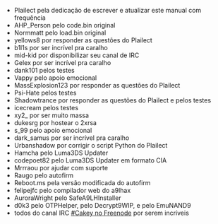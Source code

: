 + Plailect pela dedicação de escrever e atualizar este manual com frequência
+ AHP_Person pelo code.bin original
+ Normmatt pelo load.bin original
+ yellows8 por responder as questões do Plailect
+ b1l1s por ser incrível pra caralho
+ mid-kid por disponibilizar seu canal de IRC
+ Gelex por ser incrível pra caralho
+ dank101 pelos testes
+ Vappy pelo apoio emocional
+ MassExplosion123 por responder as questões do Plailect
+ Psi-Hate pelos testes
+ Shadowtrance por responder as questões do Plailect e pelos testes
+ icecream pelos testes
+ xy2_ por ser muito massa
+ dukesrg por hostear o 2xrsa
+ s_99 pelo apoio emocional
+ dark_samus por ser incrível pra caralho
+ Urbanshadow por corrigir o script Python do Plailect
+ Hamcha pelo Luma3DS Updater
+ codepoet82 pelo Luma3DS Updater em formato CIA
+ Mrrraou por ajudar com suporte
+ Raugo pelo autofirm
+ Reboot.ms pela versão modificada do autofirm
+ felipejfc pelo compilador web do a9lhax
+ AuroraWright pelo SafeA9LHInstaller
+ d0k3 pelo OTPHelper, pelo Decrypt9WIP, e pelo EmuNAND9
+ todos do canal IRC [#Cakey no Freenode](http://webchat.freenode.net/?channels=%23Cakey) por serem incríveis